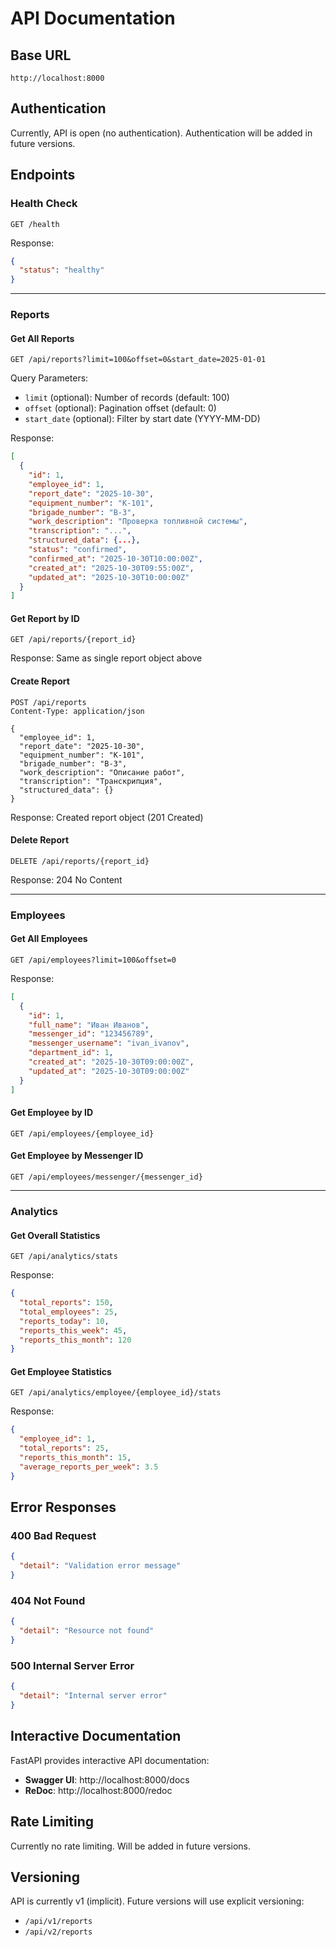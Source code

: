 # API Documentation

## Base URL

```
http://localhost:8000
```

## Authentication

Currently, API is open (no authentication). Authentication will be added in future versions.

## Endpoints

### Health Check

```http
GET /health
```

Response:
```json
{
  "status": "healthy"
}
```

---

### Reports

#### Get All Reports

```http
GET /api/reports?limit=100&offset=0&start_date=2025-01-01
```

Query Parameters:
- `limit` (optional): Number of records (default: 100)
- `offset` (optional): Pagination offset (default: 0)
- `start_date` (optional): Filter by start date (YYYY-MM-DD)

Response:
```json
[
  {
    "id": 1,
    "employee_id": 1,
    "report_date": "2025-10-30",
    "equipment_number": "K-101",
    "brigade_number": "B-3",
    "work_description": "Проверка топливной системы",
    "transcription": "...",
    "structured_data": {...},
    "status": "confirmed",
    "confirmed_at": "2025-10-30T10:00:00Z",
    "created_at": "2025-10-30T09:55:00Z",
    "updated_at": "2025-10-30T10:00:00Z"
  }
]
```

#### Get Report by ID

```http
GET /api/reports/{report_id}
```

Response: Same as single report object above

#### Create Report

```http
POST /api/reports
Content-Type: application/json

{
  "employee_id": 1,
  "report_date": "2025-10-30",
  "equipment_number": "K-101",
  "brigade_number": "B-3",
  "work_description": "Описание работ",
  "transcription": "Транскрипция",
  "structured_data": {}
}
```

Response: Created report object (201 Created)

#### Delete Report

```http
DELETE /api/reports/{report_id}
```

Response: 204 No Content

---

### Employees

#### Get All Employees

```http
GET /api/employees?limit=100&offset=0
```

Response:
```json
[
  {
    "id": 1,
    "full_name": "Иван Иванов",
    "messenger_id": "123456789",
    "messenger_username": "ivan_ivanov",
    "department_id": 1,
    "created_at": "2025-10-30T09:00:00Z",
    "updated_at": "2025-10-30T09:00:00Z"
  }
]
```

#### Get Employee by ID

```http
GET /api/employees/{employee_id}
```

#### Get Employee by Messenger ID

```http
GET /api/employees/messenger/{messenger_id}
```

---

### Analytics

#### Get Overall Statistics

```http
GET /api/analytics/stats
```

Response:
```json
{
  "total_reports": 150,
  "total_employees": 25,
  "reports_today": 10,
  "reports_this_week": 45,
  "reports_this_month": 120
}
```

#### Get Employee Statistics

```http
GET /api/analytics/employee/{employee_id}/stats
```

Response:
```json
{
  "employee_id": 1,
  "total_reports": 25,
  "reports_this_month": 15,
  "average_reports_per_week": 3.5
}
```

## Error Responses

### 400 Bad Request
```json
{
  "detail": "Validation error message"
}
```

### 404 Not Found
```json
{
  "detail": "Resource not found"
}
```

### 500 Internal Server Error
```json
{
  "detail": "Internal server error"
}
```

## Interactive Documentation

FastAPI provides interactive API documentation:

- **Swagger UI**: http://localhost:8000/docs
- **ReDoc**: http://localhost:8000/redoc

## Rate Limiting

Currently no rate limiting. Will be added in future versions.

## Versioning

API is currently v1 (implicit). Future versions will use explicit versioning:
- `/api/v1/reports`
- `/api/v2/reports`
